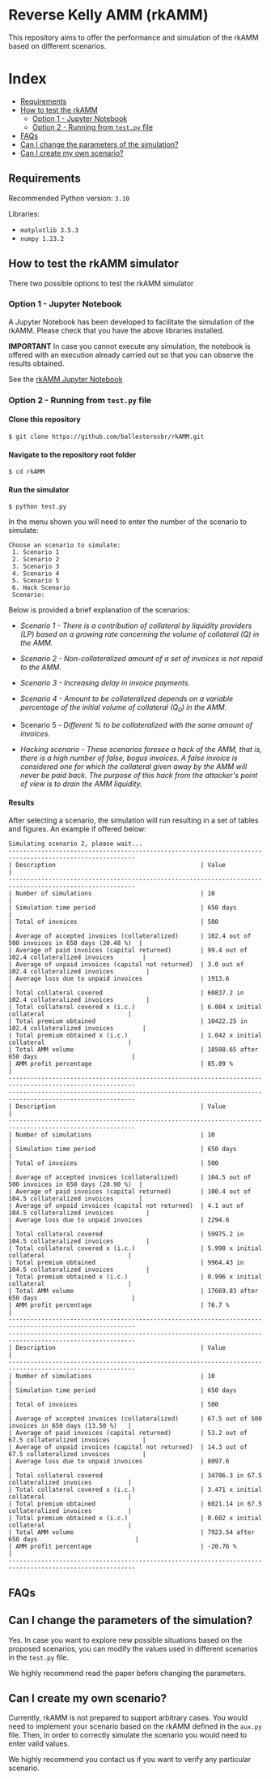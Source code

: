 # Reverse Kelly AMM (rkAMM)

This repository aims to offer the performance and simulation of the rkAMM based on different scenarios.

# Index
- [Requirements](#requirements)
- [How to test the rkAMM](#how-to-test-the-rkamm-simulator)
    - [Option 1 - Jupyter Notebook](#option-1---jupyter-notebook)
    - [Option 2 - Running from `test.py` file](#option-2---running-from-testpy-file)
- [FAQs](#faqs)
- [Can I change the parameters of the simulation?](#can-i-change-the-parameters-of-the-simulation)
- [Can I create my own scenario?](#can-i-create-my-own-scenario)

## Requirements

Recommended Python version: `3.10`

Libraries:
- `matplotlib 3.5.3`
- `numpy 1.23.2`

## How to test the rkAMM simulator

There two possible options to test the rkAMM simulator

### Option 1 - Jupyter Notebook

A Jupyter Notebook has been developed to facilitate the simulation of the rkAMM. Please check that you have the above libraries installed.

**IMPORTANT** In case you cannot execute any simulation, the notebook is offered with an execution already carried out so that you can observe the results obtained.

See the [rkAMM Jupyter Notebook]()

### Option 2 - Running from `test.py` file

#### Clone this repository

`$ git clone https://github.com/ballesterosbr/rkAMM.git`

#### Navigate to the repository root folder

`$ cd rkAMM`

#### Run the simulator

`$ python test.py`

In the menu shown you will need to enter the number of the scenario to simulate:

```
Choose an scenario to simulate: 
 1. Scenario 1 
 2. Scenario 2 
 3. Scenario 3 
 4. Scenario 4 
 5. Scenario 5 
 6. Hack Scenario 
 Scenario: 
```

Below is provided a brief explanation of the scenarios:

- *Scenario 1 - There is a contribution of collateral by liquidity providers (LP) based on a growing rate concerning the volume of collateral ($Q$) in the AMM.*

- *Scenario 2 - Non-collateralized amount of a set of invoices is not repaid to the AMM.*

- *Scenario 3 - Increasing delay in invoice payments.* 

- *Scenario 4 - Amount to be collateralized depends on a variable percentage of the initial volume of collateral ($Q_0$) in the AMM.*

- Scenario 5 - *Different % to be collateralized  with the same amount of invoices.*

- *Hacking scenario - These scenarios foresee a hack of the AMM, that is, there is a high number of false, bogus invoices. A false invoice is considered one for which the collateral given away by the AMM will never be paid back. The purpose of this hack from the attacker's point of view is to drain the AMM liquidity.*

#### Results

After selecting a scenario, the simulation will run resulting in a set of tables and figures. An example if offered below:

```
Simulating scenario 2, please wait...
---------------------------------------------------------------------------------------------------------
| Description                                        | Value                                            |
---------------------------------------------------------------------------------------------------------
| Number of simulations                              | 10                                               |
| Simulation time period                             | 650 days                                         |
| Total of invoices                                  | 500                                              |
| Average of accepted invoices (collateralized)      | 102.4 out of 500 invoices in 650 days (20.48 %)  |
| Average of paid invoices (capital returned)        | 99.4 out of 102.4 collateralized invoices        |
| Average of unpaid invoices (capital not returned)  | 3.0 out of 102.4 collateralized invoices         |
| Average loss due to unpaid invoices                | 1913.6                                           |
| Total collateral covered                           | 60837.2 in 102.4 collateralized invoices         |
| Total collateral covered x (i.c.)                  | 6.084 x initial collateral                       |
| Total premium obtained                             | 10422.25 in 102.4 collateralized invoices        |
| Total premium obtained x (i.c.)                    | 1.042 x initial collateral                       |
| Total AMM volume                                   | 18508.65 after 650 days                          |
| AMM profit percentage                              | 85.09 %                                          |
---------------------------------------------------------------------------------------------------------
---------------------------------------------------------------------------------------------------------
| Description                                        | Value                                            |
---------------------------------------------------------------------------------------------------------
| Number of simulations                              | 10                                               |
| Simulation time period                             | 650 days                                         |
| Total of invoices                                  | 500                                              |
| Average of accepted invoices (collateralized)      | 104.5 out of 500 invoices in 650 days (20.90 %)  |
| Average of paid invoices (capital returned)        | 100.4 out of 104.5 collateralized invoices       |
| Average of unpaid invoices (capital not returned)  | 4.1 out of 104.5 collateralized invoices         |
| Average loss due to unpaid invoices                | 2294.6                                           |
| Total collateral covered                           | 59975.2 in 104.5 collateralized invoices         |
| Total collateral covered x (i.c.)                  | 5.998 x initial collateral                       |
| Total premium obtained                             | 9964.43 in 104.5 collateralized invoices         |
| Total premium obtained x (i.c.)                    | 0.996 x initial collateral                       |
| Total AMM volume                                   | 17669.83 after 650 days                          |
| AMM profit percentage                              | 76.7 %                                           |
---------------------------------------------------------------------------------------------------------
---------------------------------------------------------------------------------------------------------
| Description                                        | Value                                            |
---------------------------------------------------------------------------------------------------------
| Number of simulations                              | 10                                               |
| Simulation time period                             | 650 days                                         |
| Total of invoices                                  | 500                                              |
| Average of accepted invoices (collateralized)      | 67.5 out of 500 invoices in 650 days (13.50 %)   |
| Average of paid invoices (capital returned)        | 53.2 out of 67.5 collateralized invoices         |
| Average of unpaid invoices (capital not returned)  | 14.3 out of 67.5 collateralized invoices         |
| Average loss due to unpaid invoices                | 8097.6                                           |
| Total collateral covered                           | 34706.3 in 67.5 collateralized invoices          |
| Total collateral covered x (i.c.)                  | 3.471 x initial collateral                       |
| Total premium obtained                             | 6021.14 in 67.5 collateralized invoices          |
| Total premium obtained x (i.c.)                    | 0.602 x initial collateral                       |
| Total AMM volume                                   | 7923.54 after 650 days                           |
| AMM profit percentage                              | -20.76 %                                         |
---------------------------------------------------------------------------------------------------------
```


## FAQs

## Can I change the parameters of the simulation?

Yes. In case you want to explore new possible situations based on the proposed scenarios, you can modify the values used in different scenarios in the `test.py` file.

We highly recommend read the paper before changing the parameters.

## Can I create my own scenario?

Currently, rkAMM is not prepared to support arbitrary cases. You would need to implement your scenario based on the rkAMM defined in the `aux.py` file. Then, in order to correctly simulate the scenario you would need to enter valid values.

We highly recommend you contact us if you want to verify any particular scenario.